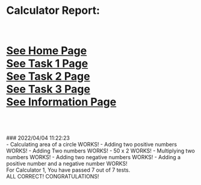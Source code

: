 # Calculator Report: 
 <br/>[See Home Page ](/README.md)
 <br/>[See Task 1 Page ](/Task1.md)
 <br/>[See Task 2 Page ](/Task2.md)
 <br/>[See Task 3 Page ](/Task3.md)
 <br/>[See Information Page ](/Info.md)
 <br/><br> 
==================
<br>
### 2022/04/04 11:22:23 
 <br>
 - Calculating area of a circle WORKS! 
 - Adding two positive numbers WORKS! 
 - Adding Two numbers WORKS! 
 - 50 x 2 WORKS! 
 - Multiplying two numbers WORKS! 
 - Adding two negative numbers WORKS! 
 - Adding a positive number and a negative number WORKS! 

 <br>
For Calculator 1, You have passed 7 out of 7 tests. 
 <br>
ALL CORRECT! CONGRATULATIONS!
 <br>